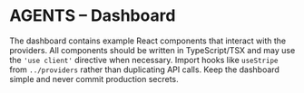 # AGENTS – Dashboard

The dashboard contains example React components that interact with the providers. All components should be written in TypeScript/TSX and may use the `'use client'` directive when necessary. Import hooks like `useStripe` from `../providers` rather than duplicating API calls. Keep the dashboard simple and never commit production secrets.
